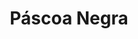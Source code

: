 ---
Numero: 433
title: Páscoa Negra
Autor: James Blish
Co-autor: 
Ano-de-Publicacao: 1993
Titulo-original: Black Easter
Tradutor: Raul Gonçalves
Co-tradutor: 
Ano-de-edicao: 1968
alias: James-Blish
Autor2-alias: 
Tradutor1-alias: Raul-Goncalves
Tradutor2-alias: 
Titulo-link: 433-Pascoa-Negra
Capa: António Pedro
pags: 186
Capa-link: Antonio-Pedro
---